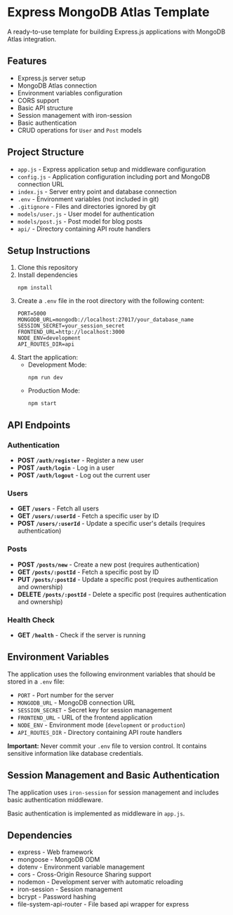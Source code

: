 # Express MongoDB Atlas Template

A ready-to-use template for building Express.js applications with MongoDB Atlas integration.

## Features

- Express.js server setup
- MongoDB Atlas connection
- Environment variables configuration
- CORS support
- Basic API structure
- Session management with iron-session
- Basic authentication
- CRUD operations for `User` and `Post` models

## Project Structure

- `app.js` - Express application setup and middleware configuration
- `config.js` - Application configuration including port and MongoDB connection URL
- `index.js` - Server entry point and database connection
- `.env` - Environment variables (not included in git)
- `.gitignore` - Files and directories ignored by git
- `models/user.js` - User model for authentication
- `models/post.js` - Post model for blog posts
- `api/` - Directory containing API route handlers

## Setup Instructions

1. Clone this repository
2. Install dependencies
    ```
    npm install
    ```
3. Create a `.env` file in the root directory with the following content:
    ```
    PORT=5000
    MONGODB_URL=mongodb://localhost:27017/your_database_name
    SESSION_SECRET=your_session_secret
    FRONTEND_URL=http://localhost:3000
    NODE_ENV=development
    API_ROUTES_DIR=api
    ```
4. Start the application:
    - Development Mode:
        ```
        npm run dev
        ```
    - Production Mode:
        ```
        npm start
        ```

## API Endpoints

### Authentication
- **POST `/auth/register`** - Register a new user
- **POST `/auth/login`** - Log in a user
- **POST `/auth/logout`** - Log out the current user

### Users
- **GET `/users`** - Fetch all users
- **GET `/users/:userId`** - Fetch a specific user by ID
- **POST `/users/:userId`** - Update a specific user's details (requires authentication)

### Posts
- **POST `/posts/new`** - Create a new post (requires authentication)
- **GET `/posts/:postId`** - Fetch a specific post by ID
- **PUT `/posts/:postId`** - Update a specific post (requires authentication and ownership)
- **DELETE `/posts/:postId`** - Delete a specific post (requires authentication and ownership)

### Health Check
- **GET `/health`** - Check if the server is running

## Environment Variables

The application uses the following environment variables that should be stored in a `.env` file:

- `PORT` - Port number for the server
- `MONGODB_URL` - MongoDB connection URL
- `SESSION_SECRET` - Secret key for session management
- `FRONTEND_URL` - URL of the frontend application
- `NODE_ENV` - Environment mode (`development` or `production`)
- `API_ROUTES_DIR` - Directory containing API route handlers

**Important:** Never commit your `.env` file to version control. It contains sensitive information like database credentials.

## Session Management and Basic Authentication

The application uses `iron-session` for session management and includes basic authentication middleware.

Basic authentication is implemented as middleware in `app.js`.

## Dependencies

- express - Web framework
- mongoose - MongoDB ODM
- dotenv - Environment variable management
- cors - Cross-Origin Resource Sharing support
- nodemon - Development server with automatic reloading
- iron-session - Session management
- bcrypt - Password hashing
- file-system-api-router - File based api wrapper for express